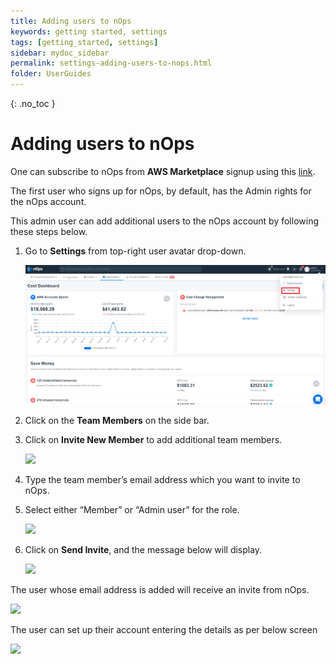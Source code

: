 ```yaml
---
title: Adding users to nOps
keywords: getting started, settings
tags: [getting_started, settings]
sidebar: mydoc_sidebar
permalink: settings-adding-users-to-nops.html
folder: UserGuides
---
```


{: .no_toc }

Adding users to nOps
====================

One can subscribe to nOps from **AWS Marketplace** signup using this [link](https://app.nops.io/signup/).

The first user who signs up for nOps, by default, has the Admin rights for the nOps account.

This admin user can add additional users to the nOps account by following these steps below.

1. Go to **Settings** from top-right user avatar drop-down.

    ![](tmpimg/Settings.PNG)

1. Click on the **Team Members** on the side bar. 

1. Click on **Invite New Member** to add additional team members.

    [![](https://downloads.intercomcdn.com/i/o/286277410/afd0b81d55f75396daf6b9a4/image.png)](https://downloads.intercomcdn.com/i/o/286277410/afd0b81d55f75396daf6b9a4/image.png)

1. Type the team member’s email address which you want to invite to nOps. 

1. Select either “Member” or “Admin user” for the role.

    [![](https://downloads.intercomcdn.com/i/o/286277510/2d6c74c6fc2ab103d2382f35/image.png)](https://downloads.intercomcdn.com/i/o/286277510/2d6c74c6fc2ab103d2382f35/image.png)

1. Click on **Send Invite**, and the message below will display.

    [![](https://downloads.intercomcdn.com/i/o/286277598/50889bf66e1a5aa80ab80a0a/image.png)](https://downloads.intercomcdn.com/i/o/286277598/50889bf66e1a5aa80ab80a0a/image.png)

The user whose email address is added will receive an invite from nOps.

[![](https://downloads.intercomcdn.com/i/o/286277626/5bd7ecdf422c227c8935ac8f/image.png)](https://downloads.intercomcdn.com/i/o/286277626/5bd7ecdf422c227c8935ac8f/image.png)

The user can set up their account entering the details as per below screen

[![](https://downloads.intercomcdn.com/i/o/286277674/9c29142074726ed5b1f26298/image.png)](https://downloads.intercomcdn.com/i/o/286277674/9c29142074726ed5b1f26298/image.png)